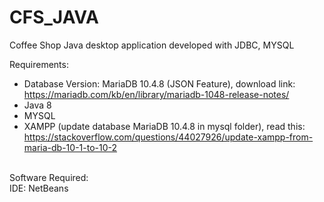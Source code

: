 # CFS_JAVA
Coffee Shop Java desktop application developed with JDBC, MYSQL

Requirements:
- Database Version: MariaDB 10.4.8 (JSON Feature), download link: https://mariadb.com/kb/en/library/mariadb-1048-release-notes/
- Java 8 
- MYSQL 
- XAMPP (update database MariaDB 10.4.8 in mysql folder), 
  read this: https://stackoverflow.com/questions/44027926/update-xampp-from-maria-db-10-1-to-10-2
<br>
Software Required: <br>
IDE: NetBeans <br>




